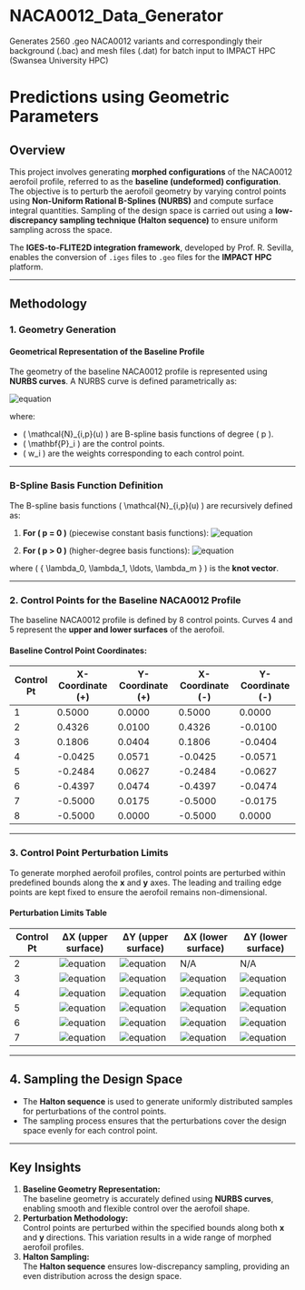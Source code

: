 # NACA0012_Data_Generator
Generates 2560 .geo NACA0012 variants and correspondingly their background (.bac) and mesh files (.dat) for batch input to IMPACT HPC (Swansea University HPC)

# **Predictions using Geometric Parameters**

## **Overview**
This project involves generating **morphed configurations** of the NACA0012 aerofoil profile, referred to as the **baseline (undeformed) configuration**. The objective is to perturb the aerofoil geometry by varying control points using **Non-Uniform Rational B-Splines (NURBS)** and compute surface integral quantities. Sampling of the design space is carried out using a **low-discrepancy sampling technique (Halton sequence)** to ensure uniform sampling across the space.

The **IGES-to-FLITE2D integration framework**, developed by Prof. R. Sevilla, enables the conversion of `.iges` files to `.geo` files for the **IMPACT HPC** platform.

---

## **Methodology**

### **1. Geometry Generation**

#### **Geometrical Representation of the Baseline Profile**
The geometry of the baseline NACA0012 profile is represented using **NURBS curves**. A NURBS curve is defined parametrically as:

![equation](https://latex.codecogs.com/svg.image?\color{White}\mathbf{C}(u)=\frac{\sum_{i=0}^{n}\mathcal{N}_{i,p}(u)\mathbf{P}_iw_i}{\sum_{i=0}^{n}\mathcal{N}_{i,p}(u)w_i})

where:
- \( \mathcal{N}_{i,p}(u) \) are B-spline basis functions of degree \( p \).
- \( \mathbf{P}_i \) are the control points.
- \( w_i \) are the weights corresponding to each control point.

---

### **B-Spline Basis Function Definition**
The B-spline basis functions \( \mathcal{N}_{i,p}(u) \) are recursively defined as:

1. **For \( p = 0 \)** (piecewise constant basis functions):
   ![equation](https://latex.codecogs.com/svg.image?\color{White}\mathcal{N}_{i,0}(u)=\begin{cases}1,&\lambda_i\leq%20u<\lambda_{i+1}\\0,&\text{otherwise}\end{cases})

2. **For \( p > 0 \)** (higher-degree basis functions):
   ![equation](https://latex.codecogs.com/svg.image?\color{White}\mathcal{N}_{i,p}(u)=\frac{u-\lambda_i}{\lambda_{i+p}-\lambda_i}\mathcal{N}_{i,p-1}(u)+\frac{\lambda_{i+p+1}-u}{\lambda_{i+p+1}-\lambda_{i+1}}\mathcal{N}_{i+1,p-1}(u))

where \( \{ \lambda_0, \lambda_1, \ldots, \lambda_m \} \) is the **knot vector**.

---

### **2. Control Points for the Baseline NACA0012 Profile**
The baseline NACA0012 profile is defined by 8 control points. Curves 4 and 5 represent the **upper and lower surfaces** of the aerofoil.

#### **Baseline Control Point Coordinates:**

| **Control Pt** | **X-Coordinate (+)** | **Y-Coordinate (+)** | **X-Coordinate (-)** | **Y-Coordinate (-)** |
|----------------|----------------------|----------------------|---------------------|---------------------|
| 1              | 0.5000                | 0.0000               | 0.5000              | 0.0000              |
| 2              | 0.4326                | 0.0100               | 0.4326              | -0.0100             |
| 3              | 0.1806                | 0.0404               | 0.1806              | -0.0404             |
| 4              | -0.0425               | 0.0571               | -0.0425             | -0.0571             |
| 5              | -0.2484               | 0.0627               | -0.2484             | -0.0627             |
| 6              | -0.4397               | 0.0474               | -0.4397             | -0.0474             |
| 7              | -0.5000               | 0.0175               | -0.5000             | -0.0175             |
| 8              | -0.5000               | 0.0000               | -0.5000             | 0.0000              |

---

### **3. Control Point Perturbation Limits**
To generate morphed aerofoil profiles, control points are perturbed within predefined bounds along the **x** and **y** axes. The leading and trailing edge points are kept fixed to ensure the aerofoil remains non-dimensional.

#### **Perturbation Limits Table**

| **Control Pt** | **ΔX (upper surface)** | **ΔY (upper surface)** | **ΔX (lower surface)** | **ΔY (lower surface)** |
|----------------|------------------------|------------------------|-----------------------|-----------------------|
| 2              | ![equation](https://latex.codecogs.com/svg.image?\color{White}4.3%20\times%2010^{-2}) | ![equation](https://latex.codecogs.com/svg.image?\color{White}2.2%20\times%2010^{-2}) | N/A | N/A |
| 3              | ![equation](https://latex.codecogs.com/svg.image?\color{White}4.3%20\times%2010^{-2}) | ![equation](https://latex.codecogs.com/svg.image?\color{White}2.2%20\times%2010^{-2}) | ![equation](https://latex.codecogs.com/svg.image?\color{White}4.3%20\times%2010^{-2}) | ![equation](https://latex.codecogs.com/svg.image?\color{White}2.2%20\times%2010^{-2}) |
| 4              | ![equation](https://latex.codecogs.com/svg.image?\color{White}3.1%20\times%2010^{-2}) | ![equation](https://latex.codecogs.com/svg.image?\color{White}1.5%20\times%2010^{-2}) | ![equation](https://latex.codecogs.com/svg.image?\color{White}4.5%20\times%2010^{-2}) | ![equation](https://latex.codecogs.com/svg.image?\color{White}2.3%20\times%2010^{-2}) |
| 5              | ![equation](https://latex.codecogs.com/svg.image?\color{White}2.5%20\times%2010^{-2}) | ![equation](https://latex.codecogs.com/svg.image?\color{White}1.2%20\times%2010^{-2}) | ![equation](https://latex.codecogs.com/svg.image?\color{White}3.9%20\times%2010^{-5}) | ![equation](https://latex.codecogs.com/svg.image?\color{White}1.9%20\times%2010^{-5}) |
| 6              | ![equation](https://latex.codecogs.com/svg.image?\color{White}1.5%20\times%2010^{-2}) | ![equation](https://latex.codecogs.com/svg.image?\color{White}7.4%20\times%2010^{-3}) | ![equation](https://latex.codecogs.com/svg.image?\color{White}3.2%20\times%2010^{-2}) | ![equation](https://latex.codecogs.com/svg.image?\color{White}1.6%20\times%2010^{-2}) |
| 7              | ![equation](https://latex.codecogs.com/svg.image?\color{White}5.3%20\times%2010^{-3}) | ![equation](https://latex.codecogs.com/svg.image?\color{White}2.7%20\times%2010^{-3}) | ![equation](https://latex.codecogs.com/svg.image?\color{White}1.9%20\times%2010^{-2}) | ![equation](https://latex.codecogs.com/svg.image?\color{White}9.6%20\times%2010^{-3}) |

---

## **4. Sampling the Design Space**
- The **Halton sequence** is used to generate uniformly distributed samples for perturbations of the control points.
- The sampling process ensures that the perturbations cover the design space evenly for each control point.

---

## **Key Insights**
1. **Baseline Geometry Representation:**  
   The baseline geometry is accurately defined using **NURBS curves**, enabling smooth and flexible control over the aerofoil shape.
2. **Perturbation Methodology:**  
   Control points are perturbed within the specified bounds along both **x** and **y** directions. This variation results in a wide range of morphed aerofoil profiles.
3. **Halton Sampling:**  
   The **Halton sequence** ensures low-discrepancy sampling, providing an even distribution across the design space.
